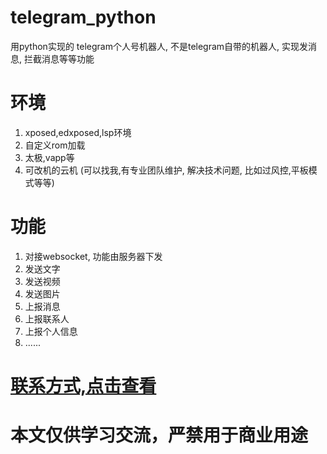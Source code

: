 # telegram_python
用python实现的 telegram个人号机器人,  不是telegram自带的机器人, 实现发消息, 拦截消息等等功能


# 环境
1. xposed,edxposed,lsp环境
2. 自定义rom加载
3. 太极,vapp等
4. 可改机的云机 (可以找我,有专业团队维护, 解决技术问题, 比如过风控,平板模式等等)

# 功能
1. 对接websocket, 功能由服务器下发
2. 发送文字
3. 发送视频
4. 发送图片
5. 上报消息
6. 上报联系人
7. 上报个人信息
8. ......


# [联系方式,点击查看](https://github.com/musi66/AndroidRobot)
# 本文仅供学习交流，严禁用于商业用途
